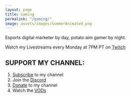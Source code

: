 ```yaml
---
layout: page
title: Gaming
permalink: "/gaming/"
image: assets/images/SummerAnimated.png
---
```


Esports digital marketer by day, potato aim gamer by night. 

Watch my Livestreams every Monday at 7PM PT on
[Twitch](http://twitch.tv/summerislive)

## SUPPORT MY CHANNEL:

1. [Subscribe](https://subs.twitch.tv/summerislive) to my channel
2. Join the [Discord](https://bit.ly/SumflowerDiscord)
3. [Donate](http://www.twitch.tv/summerislive) to my channel 
4. Watch the [VODs](https://www.youtube.com/playlist?list=PLh-JetFFen5BRA-1X7wc69Vjti28todZc)


